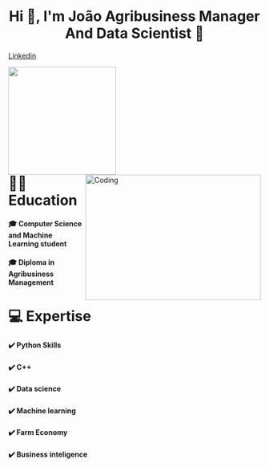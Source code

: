 # <h1 align="center">Hi 👋, I'm João Agribusiness Manager And Data Scientist 🧍</h1>
<a href="https://www.linkedin.com/in/joaopaulobell/" class="button big">Linkedin</a>

<img align= "left" height="215" src= "https://github-readme-stats.vercel.app/api?username=joaopaulobell&show_icons=true&theme=blue-green"></img>
<img align="right" alt="Coding" width="350" height="250" src="https://cdn.dribbble.com/users/2441144/screenshots/6176533/media/d56661802f6ac3c936ea43fde2b2bbd2.gif">
<br/><br/><br/><br/><br/><br/><br/><br/><br/><br/>

#  :man_student: Education
#### 🎓 Computer Science and Machine Learning student
#### 🎓 Diploma in Agribusiness Management

#  💻 Expertise
#### ✔️ Python Skills
#### ✔️ C++
#### ✔️ Data science
#### ✔️ Machine learning
#### ✔️ Farm Economy
#### ✔️ Business inteligence
